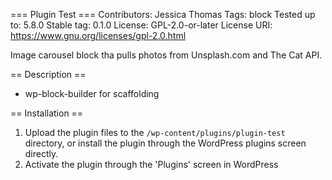 === Plugin Test ===
Contributors:      Jessica Thomas
Tags:              block
Tested up to:      5.8.0
Stable tag:        0.1.0
License:           GPL-2.0-or-later
License URI:       https://www.gnu.org/licenses/gpl-2.0.html

Image carousel block tha pulls photos from Unsplash.com and The Cat API.

== Description ==

- wp-block-builder for scaffolding

== Installation ==

1. Upload the plugin files to the `/wp-content/plugins/plugin-test` directory, or install the plugin through the WordPress plugins screen directly.
2. Activate the plugin through the 'Plugins' screen in WordPress